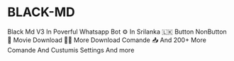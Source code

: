 # BLACK-MD
Black Md V3 In Poverful Whatsapp Bot ⚙️ In Srilanka 🇱🇰 Button NonButton 🔢 Movie Download 🍟📂 More Download Comande 📥 And 200+ More Comande And Custumis Settings And more
